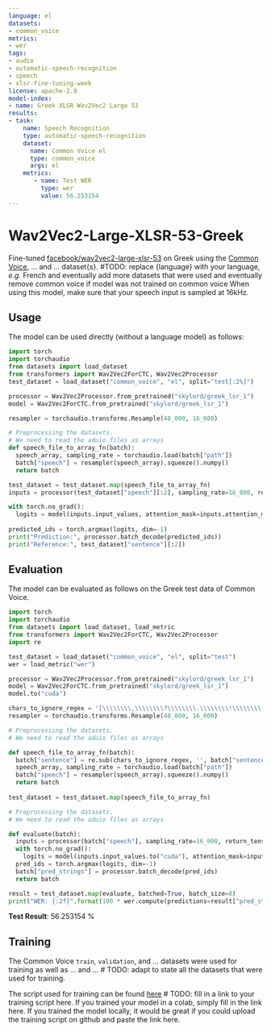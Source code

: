 ```yaml
---
language: el 
datasets:
- common_voice 
metrics:
- wer
tags:
- audio
- automatic-speech-recognition
- speech
- xlsr-fine-tuning-week
license: apache-2.0
model-index:
- name: Greek XLSR Wav2Vec2 Large 53
results:
- task: 
    name: Speech Recognition
    type: automatic-speech-recognition
    dataset:
      name: Common Voice el
      type: common_voice
      args: el 
    metrics:
       - name: Test WER
         type: wer
         value: 56.253154
---
```


# Wav2Vec2-Large-XLSR-53-Greek

Fine-tuned [facebook/wav2vec2-large-xlsr-53](https://huggingface.co/facebook/wav2vec2-large-xlsr-53) on Greek using the [Common Voice](https://huggingface.co/datasets/common_voice), ... and ... dataset{s}. #TODO: replace {language} with your language, *e.g.* French and eventually add more datasets that were used and eventually remove common voice if model was not trained on common voice
When using this model, make sure that your speech input is sampled at 16kHz.

## Usage

The model can be used directly (without a language model) as follows:

```python
import torch
import torchaudio
from datasets import load_dataset
from transformers import Wav2Vec2ForCTC, Wav2Vec2Processor
test_dataset = load_dataset("common_voice", "el", split="test[:2%]")

processor = Wav2Vec2Processor.from_pretrained("skylord/greek_lsr_1") 
model = Wav2Vec2ForCTC.from_pretrained("skylord/greek_lsr_1") 

resampler = torchaudio.transforms.Resample(48_000, 16_000)

# Preprocessing the datasets.
# We need to read the aduio files as arrays
def speech_file_to_array_fn(batch):
  speech_array, sampling_rate = torchaudio.load(batch["path"])
  batch["speech"] = resampler(speech_array).squeeze().numpy()
  return batch

test_dataset = test_dataset.map(speech_file_to_array_fn)
inputs = processor(test_dataset["speech"][:2], sampling_rate=16_000, return_tensors="pt", padding=True)

with torch.no_grad():
  logits = model(inputs.input_values, attention_mask=inputs.attention_mask).logits
  
predicted_ids = torch.argmax(logits, dim=-1)
print("Prediction:", processor.batch_decode(predicted_ids))
print("Reference:", test_dataset["sentence"][:2])
```


## Evaluation

The model can be evaluated as follows on the Greek test data of Common Voice. 


```python
import torch
import torchaudio
from datasets import load_dataset, load_metric
from transformers import Wav2Vec2ForCTC, Wav2Vec2Processor
import re

test_dataset = load_dataset("common_voice", "el", split="test") 
wer = load_metric("wer")

processor = Wav2Vec2Processor.from_pretrained("skylord/greek_lsr_1") 
model = Wav2Vec2ForCTC.from_pretrained("skylord/greek_lsr_1")
model.to("cuda")

chars_to_ignore_regex = '[\\\\\\\\,\\\\\\\\?\\\\\\\\.\\\\\\\\!\\\\\\\\-\\\\\\\\;\\\\\\\\:\\\\\\\\"\\\\\\\\“]' 
resampler = torchaudio.transforms.Resample(48_000, 16_000)

# Preprocessing the datasets.
# We need to read the aduio files as arrays

def speech_file_to_array_fn(batch):
  batch["sentence"] = re.sub(chars_to_ignore_regex, '', batch["sentence"]).lower()
  speech_array, sampling_rate = torchaudio.load(batch["path"])
  batch["speech"] = resampler(speech_array).squeeze().numpy()
  return batch
  
test_dataset = test_dataset.map(speech_file_to_array_fn)

# Preprocessing the datasets.
# We need to read the aduio files as arrays

def evaluate(batch):
  inputs = processor(batch["speech"], sampling_rate=16_000, return_tensors="pt", padding=True)
  with torch.no_grad():
    logits = model(inputs.input_values.to("cuda"), attention_mask=inputs.attention_mask.to("cuda")).logits
  pred_ids = torch.argmax(logits, dim=-1)
  batch["pred_strings"] = processor.batch_decode(pred_ids)
  return batch

result = test_dataset.map(evaluate, batched=True, batch_size=8)
print("WER: {:2f}".format(100 * wer.compute(predictions=result["pred_strings"], references=result["sentence"])))
```

**Test Result**: 56.253154 % 


## Training

The Common Voice `train`, `validation`, and ... datasets were used for training as well as ... and ...  # TODO: adapt to state all the datasets that were used for training.

The script used for training can be found [here](...) # TODO: fill in a link to your training script here. If you trained your model in a colab, simply fill in the link here. If you trained the model locally, it would be great if you could upload the training script on github and paste the link here.
